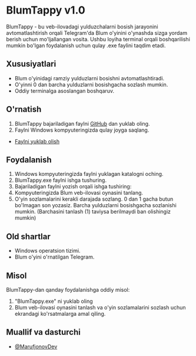 # BlumTappy v1.0

BlumTappy - bu veb-ilovadagi yulduzchalarni bosish jarayonini avtomatlashtirish orqali Telegram'da Blum o'yinini o'ynashda sizga yordam berish uchun mo'ljallangan vosita. Ushbu loyiha terminal orqali boshqarilishi mumkin bo'lgan foydalanish uchun qulay .exe faylini taqdim etadi.

## Xususiyatlari

- Blum o'yinidagi ramziy yulduzlarni bosishni avtomatlashtiradi.
- O'yinni 0 dan barcha yulduzlarni bosishgacha sozlash mumkin.
- Oddiy terminalga asoslangan boshqaruv.

## O'rnatish

1. BlumTappy bajariladigan faylni [GitHub](https://github.com/AspickDev/BlumTappy) dan yuklab oling.
2. Faylni Windows kompyuteringizda qulay joyga saqlang.
- [Faylni yuklab olish](https://github.com/AspickDev/BlumTappy/raw/main/BlumTappy.exe)

## Foydalanish

1. Windows kompyuteringizda faylni yuklagan katalogni oching.
2. BlumTappy.exe faylni ishga tushuring.
3. Bajariladigan faylni yozish orqali ishga tushiring:
4. Kompyuteringizda Blum veb-ilovasi oynasini tanlang.
5. O'yin sozlamalarini kerakli darajada sozlang. 0 dan 1 gacha butun bo'lmagan son yozasiz. Barcha yulduzlarni bosishgacha sozlanishi mumkin. (Barchasini tanlash (1) taviysa berilmaydi ban olishingiz mumkin)

## Old shartlar

- Windows operatsion tizimi.
- Blum o'yini o'rnatilgan Telegram.

## Misol

BlumTappy-dan qanday foydalanishga oddiy misol:

1. "BlumTappy.exe" ni yuklab oling
3. Blum veb-ilovasi oynasini tanlash va o'yin sozlamalarini sozlash uchun ekrandagi ko'rsatmalarga amal qiling.

## Muallif va dasturchi

- [@MarufjonovDev](https://t.me/MarufjonovDev)

